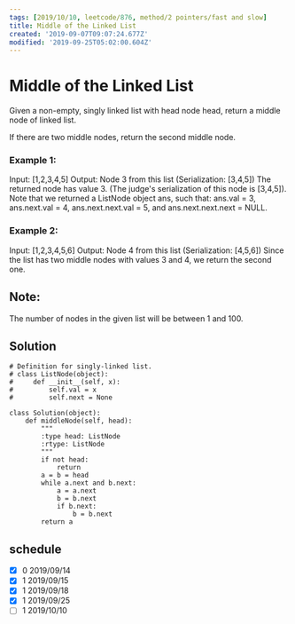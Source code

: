 ```yaml
---
tags: [2019/10/10, leetcode/876, method/2 pointers/fast and slow]
title: Middle of the Linked List
created: '2019-09-07T09:07:24.677Z'
modified: '2019-09-25T05:02:00.604Z'
---
```


# Middle of the Linked List

Given a non-empty, singly linked list with head node head, return a middle node of linked list.

If there are two middle nodes, return the second middle node.



### Example 1:

Input: [1,2,3,4,5]
Output: Node 3 from this list (Serialization: [3,4,5])
The returned node has value 3.  (The judge's serialization of this node is [3,4,5]).
Note that we returned a ListNode object ans, such that:
ans.val = 3, ans.next.val = 4, ans.next.next.val = 5, and ans.next.next.next = NULL.

### Example 2:

Input: [1,2,3,4,5,6]
Output: Node 4 from this list (Serialization: [4,5,6])
Since the list has two middle nodes with values 3 and 4, we return the second one.


## Note:

The number of nodes in the given list will be between 1 and 100.


## Solution

```
# Definition for singly-linked list.
# class ListNode(object):
#     def __init__(self, x):
#         self.val = x
#         self.next = None

class Solution(object):
    def middleNode(self, head):
        """
        :type head: ListNode
        :rtype: ListNode
        """
        if not head:
            return
        a = b = head
        while a.next and b.next:
            a = a.next
            b = b.next
            if b.next:
                b = b.next
        return a
```

## schedule

* [x] 0 2019/09/14
* [x] 1 2019/09/15
* [x] 1 2019/09/18
* [x] 1 2019/09/25
* [ ] 1 2019/10/10
